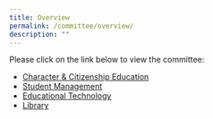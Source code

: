 ```yaml
---
title: Overview
permalink: /committee/overview/
description: ""
---
```

Please click on the link below to view the committee:  
  

*   [Character & Citizenship Education](https://staging.dnfzur975cvj1.amplifyapp.com/committee/Character-Education/overview/)
*   [Student Management](https://staging.dnfzur975cvj1.amplifyapp.com/committee/student-management/)
*   [Educational Technology](https://staging.dnfzur975cvj1.amplifyapp.com/committee/Educational-Technology/overview/)
*   [Library](https://staging.dnfzur975cvj1.amplifyapp.com/committee/Library/)